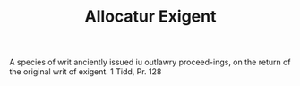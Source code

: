 ---
title: Allocatur Exigent
permalink: "/definitions/allocatur-exigent.html"
body: A species of writ anciently issued iu outlawry proceed-ings, on the return of
  the original writ of exigent. 1 Tidd, Pr. 128
published_at: '2018-07-07'
layout: post
---